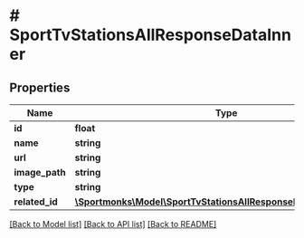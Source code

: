 # # SportTvStationsAllResponseDataInner

## Properties

Name | Type | Description | Notes
------------ | ------------- | ------------- | -------------
**id** | **float** |  | [optional]
**name** | **string** |  | [optional]
**url** | **string** |  | [optional]
**image_path** | **string** |  | [optional]
**type** | **string** |  | [optional]
**related_id** | [**\Sportmonks\Model\SportTvStationsAllResponseDataInnerRelatedId**](SportTvStationsAllResponseDataInnerRelatedId.md) |  | [optional]

[[Back to Model list]](../../README.md#models) [[Back to API list]](../../README.md#endpoints) [[Back to README]](../../README.md)
